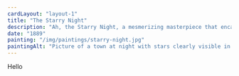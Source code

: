 ```yaml
---
cardLayout: "layout-1"
title: "The Starry Night"
description: "Ah, the Starry Night, a mesmerizing masterpiece that encapsulates the essence of my artistic vision. Painted in 1889, it portrays a nocturnal landscape that dances with ethereal energy and pulsating stars. The deep blue sky swirls with a tumultuous rhythm, as if the heavens themselves are alive with emotion. The crescent moon shines brightly, casting a gentle glow upon the sleepy village below."
date: "1889"
painting: "/img/paintings/starry-night.jpg"
paintingAlt: "Picture of a town at night with stars clearly visible in the sky"
---
```


Hello
